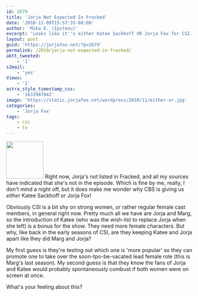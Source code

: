 ```yaml
---
id: 2679
title: 'Jorja Not Expected In Fracked'
date: '2010-11-09T15:57:35-08:00'
author: 'Mika E. (Ipstenu)'
excerpt: 'Looks like it''s either Katee Sackhoff OR Jorja Fox for CSI.'
layout: post
guid: 'https://jorjafox.net/?p=2679'
permalink: /2010/jorja-not-expected-in-fracked/
aktt_tweeted:
    - '1'
s2mail:
    - 'yes'
Views:
    - '1'
astra_style_timestamp_css:
    - '1633987842'
image: 'https://static.jorjafox.net/wordpress/2010/11/either-or.jpg'
categories:
    - 'Jorja Fox'
tags:
    - csi
    - tv
---
```


<img src="//static.jorjafox.net/wordpress/2010/11/either-or-100x100.jpg" alt="" title="either-or" width="100" height="100" class="alignleft size-thumbnail wp-image-2680" /> Right now, Jorja's not listed in Fracked, and all my sources have indicated that she's not in the episode.  Which is fine by me, really, I don't mind a night off, but it does make me wonder why CBS is giving us <em>either</em> Katee Sackhoff <em>or</em> Jorja Fox!

Obviously CSI is a bit shy on strong women, or rather regular female cast members, in general right now.  Pretty much all we have are Jorja and Marg, so the introduction of Katee (who was the wish-list to replace Jorja when she left) is a bonus for the show.  They need more female characters.  But why, like back in the early seasons of CSI, are they keeping Katee and Jorja apart like they did Marg and Jorja?

My first guess is they're testing out which one is 'more popular' so they can promote one to take over the soon-tpo-be-vacated lead female role (this is Marg's last season).  My second guess is that they know the fans of Jorja and Katee would probably spontaneously combust if both women were on screen at once.

What's your feeling about this?